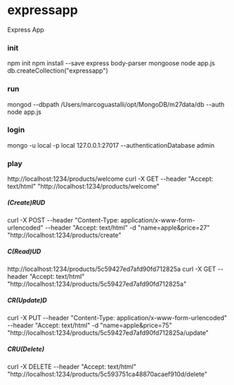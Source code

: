# expressapp
Express App

### init
npm init
npm install --save express body-parser mongoose
node app.js
db.createCollection("expressapp")

### run
mongod --dbpath /Users/marcoguastalli/opt/MongoDB/m27data/db --auth
node app.js

### login
mongo -u local -p local 127.0.0.1:27017 --authenticationDatabase admin

### play
http://localhost:1234/products/welcome
curl -X GET --header "Accept: text/html" "http://localhost:1234/products/welcome"

##### (Create)RUD
curl -X POST --header "Content-Type: application/x-www-form-urlencoded" --header "Accept: text/html" -d "name=apple&price=27" "http://localhost:1234/products/create"

##### C(Read)UD
http://localhost:1234/products/5c59427ed7afd90fd712825a
curl -X GET --header "Accept: text/html" "http://localhost:1234/products/5c59427ed7afd90fd712825a"

##### CR(Update)D
curl -X PUT --header "Content-Type: application/x-www-form-urlencoded" --header "Accept: text/html" -d "name=apple&price=75" "http://localhost:1234/products/5c59427ed7afd90fd712825a/update"

##### CRU(Delete)
curl -X DELETE --header "Accept: text/html" "http://localhost:1234/products/5c593751ca48870acaef910d/delete"
